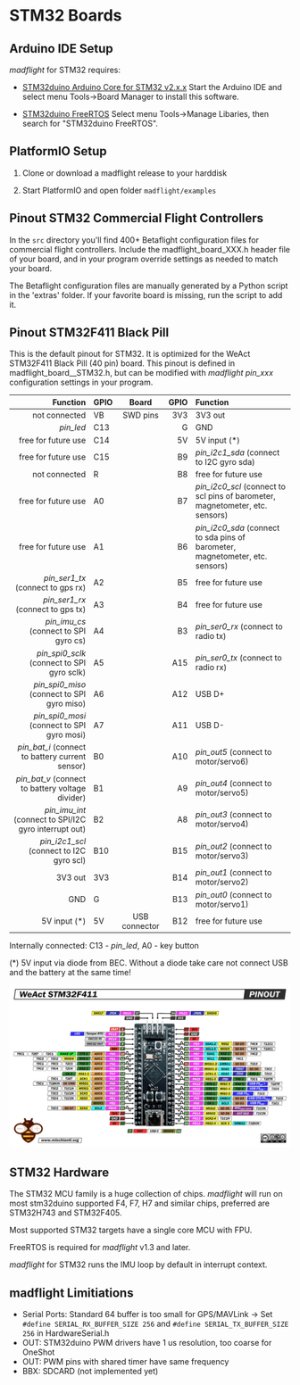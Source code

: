 # STM32 Boards

## Arduino IDE Setup

_madflight_ for STM32 requires:

- [STM32duino Arduino Core for STM32 v2.x.x](https://github.com/stm32duino/Arduino_Core_STM32) Start the Arduino IDE and select menu Tools->Board Manager to install this software.

- [STM32duino FreeRTOS](https://github.com/stm32duino/STM32FreeRTOS) Select menu Tools->Manage Libaries, then search for "STM32duino FreeRTOS".

## PlatformIO Setup

1. Clone or download a madflight release to your harddisk

2. Start PlatformIO and open folder `madflight/examples`

## Pinout STM32 Commercial Flight Controllers

In the `src` directory you'll find 400+ Betaflight configuration files for commercial flight controllers. Include the madflight_board_XXX.h header file of your board, and in your program override settings as needed to match your board. 

The Betaflight configuration files are manually generated by a Python script in the 'extras' folder. If your favorite board is missing, run the script to add it.

## Pinout STM32F411 Black Pill

This is the default pinout for STM32. It is optimized for the WeAct STM32F411 Black Pill (40 pin) board. This pinout is defined in madflight_board__STM32.h,  but can be modified with _madflight_ _pin_xxx_ configuration settings in your program.

| Function | GPIO | Board | GPIO | Function |
| --: | :-- | :--: | --: | :-- |
not connected                               | VB  |   SWD pins    | 3V3 | 3V3 out
 _pin_led_                                  | C13 |               | G   | GND
free for future use                         | C14 |               | 5V  | 5V input (*)
free for future use                         | C15 |               | B9  | _pin_i2c1_sda_ (connect to I2C gyro sda)
not connected                               | R   |               | B8  | free for future use
free for future use                         | A0  |               | B7  | _pin_i2c0_scl_ (connect to scl pins of barometer, magnetometer, etc. sensors)
free for future use                         | A1  |               | B6  | _pin_i2c0_sda_ (connect to sda pins of barometer, magnetometer, etc. sensors)
_pin_ser1_tx_ (connect to gps rx)           | A2  |               | B5  | free for future use
_pin_ser1_rx_ (connect to gps tx)           | A3  |               | B4  | free for future use
_pin_imu_cs_ (connect to SPI gyro cs)       | A4  |               | B3  | _pin_ser0_rx_ (connect to radio tx)
 _pin_spi0_sclk_ (connect to SPI gyro sclk) | A5  |               | A15 | _pin_ser0_tx_ (connect to radio rx)
_pin_spi0_miso_ (connect to SPI gyro miso)  | A6  |               | A12 | USB D+
_pin_spi0_mosi_ (connect to SPI gyro mosi)  | A7  |               | A11 | USB D-
_pin_bat_i_ (connect to battery current sensor) | B0  |           | A10 | _pin_out5_ (connect to motor/servo6)
_pin_bat_v_ (connect to battery voltage divider) | B1  |          | A9  | _pin_out4_ (connect to motor/servo5)
_pin_imu_int_ (connect to SPI/I2C gyro interrupt out) | B2  |     | A8  | _pin_out3_ (connect to motor/servo4)
_pin_i2c1_scl_ (connect to I2C gyro scl)    | B10 |               | B15 | _pin_out2_ (connect to motor/servo3)
3V3 out                                     | 3V3 |               | B14 | _pin_out1_ (connect to motor/servo2)
GND                                         | G   |               | B13 | _pin_out0_ (connect to motor/servo1)
5V input (*)                                | 5V  | USB connector | B12 | free for future use

Internally connected: C13 - _pin_led_, A0 - key button

(*) 5V input via diode from BEC. Without a diode take care not connect USB and the battery at the same time!

![](img/STM32-STM32F4-STM32F411-STM32F411CEU6-pinout-high-resolution.png)

## STM32 Hardware

The STM32 MCU family is a huge collection of chips. _madflight_ will run on most stm32duino supported F4, F7, H7 and similar chips, preferred are STM32H743 and STM32F405.

Most supported STM32 targets have a single core MCU with FPU. 

FreeRTOS is required for _madflight_ v1.3 and later.

_madflight_ for STM32 runs the IMU loop by default in interrupt context.

## madflight Limitiations

- Serial Ports: Standard 64 buffer is too small for GPS/MAVLink -> Set `#define SERIAL_RX_BUFFER_SIZE 256` and `#define SERIAL_TX_BUFFER_SIZE 256` in HardwareSerial.h
- OUT: STM32duino PWM drivers have 1 us resolution, too coarse for OneShot
- OUT: PWM pins with shared timer have same frequency
- BBX: SDCARD (not implemented yet)
